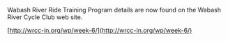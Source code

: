 Wabash River Ride Training Program details are now found on the Wabash River Cycle Club web site.

[http://wrcc-in.org/wp/week-6/](http://wrcc-in.org/wp/week-6/)
